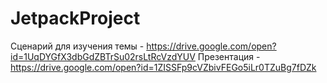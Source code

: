# JetpackProject

Сценарий для изучения темы - https://drive.google.com/open?id=1UqDYGfX3dbGdZBTrSu02rsLtRcVzdYUV
Презентация - https://drive.google.com/open?id=1ZISSFp9cVZbivFEGo5iLr0TZuBg7fDZk
